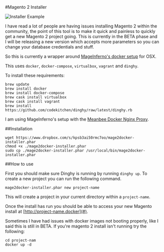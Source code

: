 #Magento 2 Installer

![Installer Example](https://dl.dropboxusercontent.com/u/42656369/Screen%20Shot%202016-02-05%20at%2009.15.05.png)

I have read a lot of people are having issues installing Magento 2 within the community, the point of this tool is to make it quick and painless to quickly get a new Magento 2 project going. This is currently in the BETA phase and I will be releasing a new version which accepts more parameters so you can change your database credentials and stuff.

So this is currently a wrapper around [MageInferno's docker setup](https://mageinferno.com/blog/magento-2-development-docker-os-x) for OSX.

This uses `docker`, `docker-compose`, `virtualbox`, `vagrant` and `dinghy`.

To install these requirements:

    brew update
    brew install docker
    brew install docker-compose
    brew cask install virtualbox
    brew cask install vagrant
    brew install https://github.com/codekitchen/dinghy/raw/latest/dinghy.rb

I am using MageInferno's setup with the [Meanbee Docker Nginx Proxy](https://github.com/meanbee/docker-nginx-proxy).

##Installation

    wget https://www.dropbox.com/s/kpsb3ai50rmc7oo/mage2docker-installer.phar
    chmod +x ./mage2docker-installer.phar
    sudo cp ./mage2docker-installer.phar /usr/local/bin/mage2docker-installer.phar

##How to use

First you should make sure Dinghy is running by running `dinghy up`. To create a new project you can run the following command.

    mage2docker-installer.phar new project-name
    
This will create a project in your current directory within a `project-name`.

Once the install has run you should be able to access your new Magento install at [http://project-name.docker](#).

Sometimes I have had issues with docker images not booting properly, like I said this is still in BETA. If you're magento 2 install isn't running try the following:
 
    cd project-nam
    docker up -d
